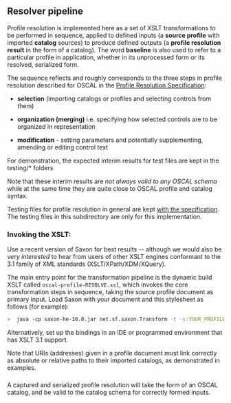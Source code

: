 ## Resolver pipeline

Profile resolution is implemented here as a set of XSLT transformations to be performed in sequence, applied to defined inputs (a **source profile** with imported **catalog** sources) to produce defined outputs (a **profile resolution result** in the form of a catalog). The word **baseline** is also used to refer to a particular profile in application, whether in its unprocessed form or its resolved, serialized form.

The sequence reflects and roughly corresponds to the three steps in profile resolution described for OSCAL in the [Profile Resolution Specification](https://pages.nist.gov/OSCAL/documentation/specification/processing/profile-resolution/):

- **selection** (importing catalogs or profiles and selecting controls from them)

- **organization (merging)** i.e. specifying how selected controls are to be organized in representation

- **modification** - setting parameters and potentially supplementing, amending or editing control text

For demonstration, the expected interim results for test files are kept in the testing/\* folders

Note that these interim results are *not always valid to any OSCAL schema* while at the same time they are quite close to OSCAL profile and catalog syntax.

Testing files for profile resolution in general are kept [with the specification](https://github.com/usnistgov/OSCAL/tree/master/src/specifications/profile-resolution). The testing files in this subdirectory are only for this implementation.

### Invoking the XSLT:

Use a recent version of Saxon for best results -- although we would also be *very interested* to hear from users of other XSLT engines conformant to the 3.1 family of XML standards (XSLT/XPath/XDM/XQuery).

The main entry point for the transformation pipeline is the dynamic build XSLT called `oscal-profile-RESOLVE.xsl`, which invokes the core transformation steps in sequence, taking the source profile document as primary input. Load Saxon with your document and this stylesheet as follows (for example):

```bash
>  java -cp saxon-he-10.0.jar net.sf.saxon.Transform -t -s:YOUR_PROFILE_DOCUMENT.xml -xsl:path/to/oscal-profile-RESOLVE.xsl -o:YOUR_RESULT_BASELINE.xml
```

Alternatively, set up the bindings in an IDE or programmed environment that has XSLT 3.1 support.

Note that URIs (addresses) given in a profile document must link correctly as absolute or relative paths to their imported catalogs, as demonstrated in examples.

###

A captured and serialized profile resolution will take the form of an OSCAL catalog, and be valid to the catalog schema for correctly formed inputs.
